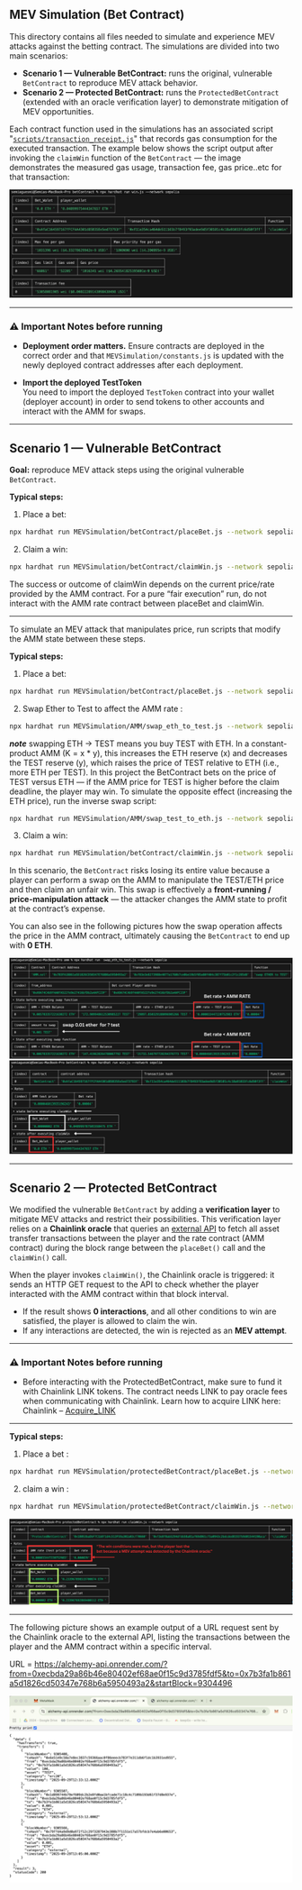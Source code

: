 ## MEV Simulation (Bet Contract)

This directory contains all files needed to simulate and experience MEV attacks against the betting contract. The simulations are divided into two main scenarios:

- **Scenario 1 — Vulnerable BetContract:** runs the original, vulnerable `BetContract` to reproduce MEV attack behavior.  
- **Scenario 2 — Protected BetContract:** runs the `ProtectedBetContract` (extended with an oracle verification layer) to demonstrate mitigation of MEV opportunities.

Each contract function used in the simulations has an associated script "[`scripts/transaction_receipt.js`](https://github.com/SEMIAGUESMI/BetContract-MEVattacks-scenarios/blob/main/scripts/transaction_receipt.js)" that records gas consumption for the executed transaction. The example below shows the script output after invoking the `claimWin` function of the `BetContract` — the image demonstrates the measured gas usage, transaction fee, gas price..etc for that transaction:

![Gas consumption example](../images/gas_consumption_example.png)

---

### ⚠️ Important Notes before running
- **Deployment order matters.** Ensure contracts are deployed in the correct order and that `MEVSimulation/constants.js` is updated with the newly deployed contract addresses after each deployment.  

- **Import the deployed TestToken**  
  You need to import the deployed `TestToken` contract into your wallet (deployer account) in order to send tokens to other accounts and interact with the AMM for swaps.
  
---

## Scenario 1 — Vulnerable BetContract

**Goal:** reproduce MEV attack steps using the original vulnerable `BetContract`.

**Typical steps:**

1. Place a bet:
 ```bash
npx hardhat run MEVSimulation/betContract/placeBet.js --network sepolia
```
2. Claim a win:

 ```bash
npx hardhat run MEVSimulation/betContract/claimWin.js --network sepolia
```
The success or outcome of claimWin depends on the current price/rate provided by the AMM contract. For a pure “fair execution” run, do not interact with the AMM rate contract between placeBet and claimWin.

---

To simulate an MEV attack that manipulates price, run scripts that modify the AMM state between these steps.

**Typical steps:**

1. Place a bet:
 ```bash
npx hardhat run MEVSimulation/betContract/placeBet.js --network sepolia
```
2. Swap Ether to Test to affect the AMM rate :
 ```bash
npx hardhat run MEVSimulation/AMM/swap_eth_to_test.js --network sepolia
```
***note*** swapping ETH → TEST means you buy TEST with ETH. In a constant-product AMM (K = x * y), this increases the ETH reserve (x) and decreases the TEST reserve (y), which raises the price of TEST relative to ETH (i.e., more ETH per TEST). In this project the BetContract bets on the price of TEST versus ETH — if the AMM price for TEST is higher before the claim deadline, the player may win. To simulate the opposite effect (increasing the ETH price), run the inverse swap script:

 ```bash
npx hardhat run MEVSimulation/AMM/swap_test_to_eth.js --network sepolia
```
3. Claim a win:

 ```bash
npx hardhat run MEVSimulation/betContract/claimWin.js --network sepolia
```
 
In this scenario, the `BetContract` risks losing its entire value because a player can perform a swap on the AMM to manipulate the TEST/ETH price and then claim an unfair win. This swap is effectively a **front-running / price-manipulation attack** — the attacker changes the AMM state to profit at the contract’s expense.

You can also see in the following pictures how the swap operation affects the price in the AMM contract, ultimately causing the `BetContract` to end up with **0 ETH**.

![swap_eth_to_test](../images/swap_eth_to_test.png)
![claimWin](../images/claimWin.png)

---

## Scenario 2 — Protected BetContract 

We modified the vulnerable `BetContract` by adding a **verification layer** to mitigate MEV attacks and restrict their possibilities. This verification layer relies on a **Chainlink oracle** that queries an [external API](https://github.com/SEMIAGUESMI/alchemyapi.git) to fetch all asset transfer transactions between the player and the rate contract (AMM contract) during the block range between the `placeBet()` call and the `claimWin()` call.  

When the player invokes `claimWin()`, the Chainlink oracle is triggered: it sends an HTTP GET request to the API to check whether the player interacted with the AMM contract within that block interval.  
- If the result shows **0 interactions**, and all other conditions to win are satisfied, the player is allowed to claim the win.  
- If any interactions are detected, the win is rejected as an **MEV attempt**.

---

### ⚠️ Important Notes before running
- Before interacting with the ProtectedBetContract, make sure to fund it with Chainlink LINK tokens. The contract needs LINK to pay oracle fees when communicating with Chainlink.
Learn how to acquire LINK here: Chainlink – [Acquire_LINK](https://docs.chain.link/resources/acquire-link)

---

**Typical steps:**

1. Place a bet :
 ```bash
npx hardhat run MEVSimulation/protectedBetContract/placeBet.js --network sepolia
```
2. claim a win :
 ```bash
npx hardhat run MEVSimulation/protectedBetContract/claimWin.js --network sepolia
```
![swap_eth_to_test](../images/failed_Win.png)

---

The following picture shows an example output of a URL request sent by the Chainlink oracle to the external API, listing the transactions between the player and the AMM contract within a specific interval.

URL = https://alchemy-api.onrender.com/?from=0xecbda29a86b46e80402ef68ae0f15c9d3785fdf5&to=0x7b3fa1b861a5d1826cd50347e768b6a5950493a2&startBlock=9304496

![claimWin](../images/url.png)


